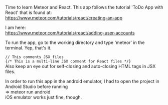 Time to learn Meteor and React. This app follows the tutorial 'ToDo App with React' that is found at:  
https://www.meteor.com/tutorials/react/creating-an-app

I am here:  
https://www.meteor.com/tutorials/react/adding-user-accounts

To run the app, go to the working directory and type 'meteor' in the terminal. Yep, that's it.

`// This comments JSX files`  
`{/* This is a multi-line JSX comment for React files */}`  
Also keep an eye out for self-closing and auto-closing HTML tags in JSX files.

In order to run this app in the android emulator, I had to open the project in Android Studio before running  
=> meteor run android  
iOS emulator works just fine, though.    
